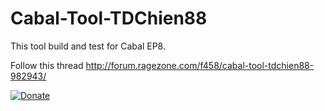 # Cabal-Tool-TDChien88

This tool build and test for Cabal EP8.

Follow this thread http://forum.ragezone.com/f458/cabal-tool-tdchien88-982943/

[![Donate](https://img.shields.io/badge/Donate-PayPal-green.svg)](https://www.paypal.me/tdchien88)


